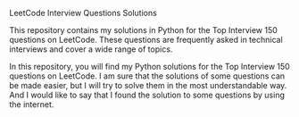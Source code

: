 LeetCode Interview Questions Solutions

This repository contains my solutions in Python for the Top Interview 150 questions on LeetCode. These questions are frequently asked in technical interviews and cover a wide range of topics.

In this repository, you will find my Python solutions for the Top Interview 150 questions on LeetCode. I am sure that the solutions of some questions can be made easier, but I will try to solve them in the most understandable way.
And I would like to say that I found the solution to some questions by using the internet.
